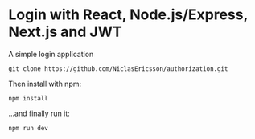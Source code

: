 # Login with React, Node.js/Express, Next.js and JWT
A simple login application

```
git clone https://github.com/NiclasEricsson/authorization.git
```

Then install with npm:

```
npm install
```

...and finally run it:

```
npm run dev
```
